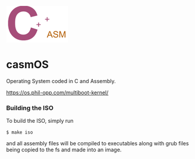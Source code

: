 <img src="casmos-logo.png" alt="casmOS Logo"></img>

# casmOS
Operating System coded in C and Assembly.

https://os.phil-opp.com/multiboot-kernel/

### Building the ISO

To build the ISO, simply run

```
$ make iso
```

and all assembly files will be compiled to executables along with grub files being copied to the fs and made into an image.
